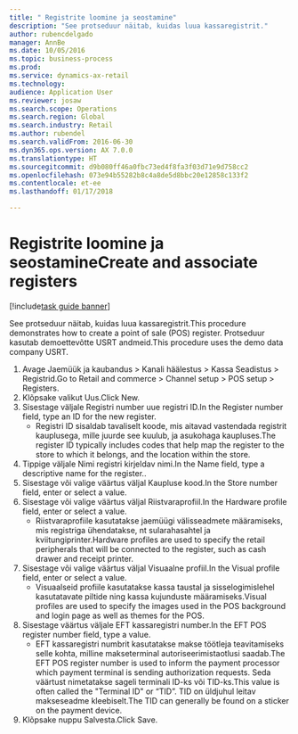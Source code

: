 ```yaml
--- 
title: " Registrite loomine ja seostamine"
description: "See protseduur näitab, kuidas luua kassaregistrit."
author: rubencdelgado
manager: AnnBe
ms.date: 10/05/2016
ms.topic: business-process
ms.prod: 
ms.service: dynamics-ax-retail
ms.technology: 
audience: Application User
ms.reviewer: josaw
ms.search.scope: Operations
ms.search.region: Global
ms.search.industry: Retail
ms.author: rubendel
ms.search.validFrom: 2016-06-30
ms.dyn365.ops.version: AX 7.0.0
ms.translationtype: HT
ms.sourcegitcommit: d9b080ff46a0fbc73ed4f8fa3f03d71e9d758cc2
ms.openlocfilehash: 073e94b55282b8c4a8de5d8bbc20e12858c133f2
ms.contentlocale: et-ee
ms.lasthandoff: 01/17/2018

---
```

# <a name="create-and-associate-registers"></a><span data-ttu-id="47df1-103"> Registrite loomine ja seostamine</span><span class="sxs-lookup"><span data-stu-id="47df1-103">Create and associate registers</span></span>

[!include[task guide banner](../includes/task-guide-banner.md)]

<span data-ttu-id="47df1-104">See protseduur näitab, kuidas luua kassaregistrit.</span><span class="sxs-lookup"><span data-stu-id="47df1-104">This procedure demonstrates how to create a point of sale (POS) register.</span></span> <span data-ttu-id="47df1-105">Protseduur kasutab demoettevõtte USRT andmeid.</span><span class="sxs-lookup"><span data-stu-id="47df1-105">This procedure uses the demo data company USRT.</span></span>

1. <span data-ttu-id="47df1-106">Avage Jaemüük ja kaubandus > Kanali häälestus > Kassa Seadistus > Registrid.</span><span class="sxs-lookup"><span data-stu-id="47df1-106">Go to Retail and commerce > Channel setup > POS setup > Registers.</span></span>
2. <span data-ttu-id="47df1-107">Klõpsake valikut Uus.</span><span class="sxs-lookup"><span data-stu-id="47df1-107">Click New.</span></span>
3. <span data-ttu-id="47df1-108">Sisestage väljale Registri number uue registri ID.</span><span class="sxs-lookup"><span data-stu-id="47df1-108">In the Register number field, type an ID for the new register.</span></span>
    * <span data-ttu-id="47df1-109">Registri ID sisaldab tavaliselt koode, mis aitavad vastendada registrit kauplusega, mille juurde see kuulub, ja asukohaga kaupluses.</span><span class="sxs-lookup"><span data-stu-id="47df1-109">The register ID typically includes codes that help map the register to the store to which it belongs, and the location within the store.</span></span>  
4. <span data-ttu-id="47df1-110">Tippige väljale Nimi registri kirjeldav nimi.</span><span class="sxs-lookup"><span data-stu-id="47df1-110">In the Name field, type a descriptive name for the register..</span></span>
5. <span data-ttu-id="47df1-111">Sisestage või valige väärtus väljal Kaupluse kood.</span><span class="sxs-lookup"><span data-stu-id="47df1-111">In the Store number field, enter or select a value.</span></span>
6. <span data-ttu-id="47df1-112">Sisestage või valige väärtus väljal Riistvaraprofiil.</span><span class="sxs-lookup"><span data-stu-id="47df1-112">In the Hardware profile field, enter or select a value.</span></span>
    * <span data-ttu-id="47df1-113">Riistvaraprofiile kasutatakse jaemüügi välisseadmete määramiseks, mis registriga ühendatakse, nt sularahasahtel ja kviitungiprinter.</span><span class="sxs-lookup"><span data-stu-id="47df1-113">Hardware profiles are used to specify the retail peripherals that will be connected to the register, such as cash drawer and receipt printer.</span></span>  
7. <span data-ttu-id="47df1-114">Sisestage või valige väärtus väljal Visuaalne profiil.</span><span class="sxs-lookup"><span data-stu-id="47df1-114">In the Visual profile field, enter or select a value.</span></span>
    * <span data-ttu-id="47df1-115">Visuaalseid profiile kasutatakse kassa taustal ja sisselogimislehel kasutatavate piltide ning kassa kujunduste määramiseks.</span><span class="sxs-lookup"><span data-stu-id="47df1-115">Visual profiles are used to specify the images used in the POS background and login page as well as themes for the POS.</span></span>  
8. <span data-ttu-id="47df1-116">Sisestage väärtus väljale EFT kassaregistri number.</span><span class="sxs-lookup"><span data-stu-id="47df1-116">In the EFT POS register number field, type a value.</span></span>
    * <span data-ttu-id="47df1-117">EFT kassaregistri numbrit kasutatakse makse töötleja teavitamiseks selle kohta, milline makseterminal autoriseerimistaotlusi saadab.</span><span class="sxs-lookup"><span data-stu-id="47df1-117">The EFT POS register number is used to inform the payment processor which payment terminal is sending authorization requests.</span></span> <span data-ttu-id="47df1-118">Seda väärtust nimetatakse sageli terminali ID-ks või TID-ks.</span><span class="sxs-lookup"><span data-stu-id="47df1-118">This value is often called the "Terminal ID" or “TID”.</span></span> <span data-ttu-id="47df1-119">TID on üldjuhul leitav makseseadme kleebiselt.</span><span class="sxs-lookup"><span data-stu-id="47df1-119">The TID can generally be found on a sticker on the payment device.</span></span>  
9. <span data-ttu-id="47df1-120">Klõpsake nuppu Salvesta.</span><span class="sxs-lookup"><span data-stu-id="47df1-120">Click Save.</span></span>


